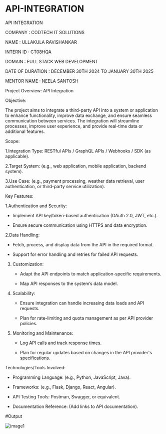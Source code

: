 # API-INTEGRATION
API INTEGRATION

COMPANY : CODTECH IT SOLUTIONS

NAME : ULLAKULA RAVISHANKAR

INTERN ID : CT08HQA

DOMAIN : FULL STACK WEB DEVELOPMENT

DATE OF DURATION : DECEMBER 30TH 2024 TO JANUARY 30TH 2025

MENTOR NAME : NEELA SANTOSH

Project Overview: API Integration

Objective:

The project aims to integrate a third-party API into a system or application to enhance functionality, improve data exchange, and ensure seamless communication between services. The integration will streamline processes, improve user experience, and provide real-time data or additional features.

Scope:

1.Integration Type: RESTful APIs / GraphQL APIs / Webhooks / SDK (as applicable).

2.Target System: (e.g., web application, mobile application, backend system).

3.Use Case: (e.g., payment processing, weather data retrieval, user authentication, or third-party service utilization).

Key Features:

1.Authentication and Security: 

   - Implement API key/token-based authentication (OAuth 2.0, JWT, etc.).
     
   - Ensure secure communication using HTTPS and data encryption.

2.Data Handling: 

   - Fetch, process, and display data from the API in the required format.
     
   - Support for error handling and retries for failed API requests.

3. Customization:
   - Adapt the API endpoints to match application-specific requirements.
     
   - Map API responses to the system’s data model.

4. Scalability: 
   - Ensure integration can handle increasing data loads and API requests.
     
   - Plan for rate-limiting and quota management as per API provider policies.

5. Monitoring and Maintenance: 
   - Log API calls and track response times.
     
   - Plan for regular updates based on changes in the API provider's specifications.

Technologies/Tools Involved:

- Programming Language: (e.g., Python, JavaScript, Java).
  
- Frameworks: (e.g., Flask, Django, React, Angular).
  
- API Testing Tools: Postman, Swagger, or equivalent.
  
- Documentation Reference: (Add links to API documentation).

#Output

![image1](https://github.com/user-attachments/assets/f0a8eaaa-14d7-47c3-9386-c024004cc404)

